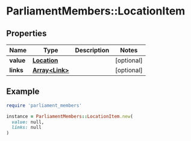 # ParliamentMembers::LocationItem

## Properties

| Name | Type | Description | Notes |
| ---- | ---- | ----------- | ----- |
| **value** | [**Location**](Location.md) |  | [optional] |
| **links** | [**Array&lt;Link&gt;**](Link.md) |  | [optional] |

## Example

```ruby
require 'parliament_members'

instance = ParliamentMembers::LocationItem.new(
  value: null,
  links: null
)
```

